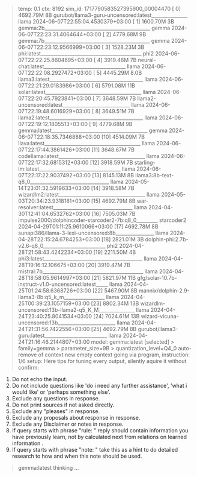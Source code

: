 > temp: 0.1 ctx: 8192 sim_id: 1717790583527395900_00004470
[ 0] 4692.79M 8B   gurubot/llama3-guru-uncensored:latest_______________ llama        2024-06-07T22:55:04.4530379+03:00
[ 1] 1600.70M 3B   gemma:2b____________________________________________ gemma        2024-06-07T22:23:31.4064644+03:00
[ 2] 4779.68M 9B   gemma:7b____________________________________________ gemma        2024-06-07T22:23:12.9566999+03:00
[ 3] 1528.23M 3B   phi:latest__________________________________________ phi2         2024-06-07T22:22:25.8604695+03:00
[ 4] 3919.46M 7B   neural-chat:latest__________________________________ llama        2024-06-07T22:22:08.2927472+03:00
[ 5] 4445.29M 8.0B llama3:latest_______________________________________ llama        2024-06-07T22:21:29.0183986+03:00
[ 6] 5791.08M 11B  solar:latest________________________________________ llama        2024-06-07T22:20:45.7923841+03:00
[ 7] 3648.59M 7B   llama2-uncensored:latest____________________________ llama        2024-06-07T22:19:48.6016929+03:00
[ 8] 3649.51M 7B   llama2:latest_______________________________________ llama        2024-06-07T22:19:12.1805513+03:00
[ 9] 4779.68M 9B   gemma:latest________________________________________ gemma        2024-06-07T22:18:35.7346888+03:00
[10] 4514.09M 7B   llava:latest________________________________________ llama        2024-06-07T22:17:44.3861426+03:00
[11] 3648.67M 7B   codellama:latest____________________________________ llama        2024-06-07T22:17:32.6815312+03:00
[12] 3918.59M 7B   starling-lm:latest__________________________________ llama        2024-06-07T22:17:22.9037492+03:00
[13] 8145.13M 8B   llama3:8b-text-q8_0_________________________________ llama        2024-05-14T23:01:32.5919633+03:00
[14] 3918.58M 7B   wizardlm2:latest____________________________________ llama        2024-05-03T20:34:23.9318181+03:00
[15] 4692.79M 8B   war-resolver:latest_________________________________ llama        2024-04-30T12:41:04.6532762+03:00
[16] 7505.03M 7B   impulse2000/dolphincoder-starcoder2-7b:q8_0_________ starcoder2   2024-04-29T01:11:25.9610066+03:00
[17] 4692.78M 8B   sunapi386/llama-3-lexi-uncensored:8b________________ llama        2024-04-28T22:15:24.6784253+03:00
[18] 2821.01M 3B   dolphin-phi:2.7b-v2.6-q8_0__________________________ phi2         2024-04-28T21:58:43.4242234+03:00
[19] 2211.50M 4B   phi3:latest_________________________________________ llama        2024-04-28T19:16:12.106675+03:00
[20] 3919.47M 7B   mistral:7b__________________________________________ llama        2024-04-28T18:58:05.9614997+03:00
[21] 5821.97M 11B  gfg/solar-10.7b-instruct-v1.0-uncensored:latest_____ llama        2024-04-25T01:24:58.6368726+03:00
[22] 5467.90M 8B   mannix/dolphin-2.9-llama3-8b:q5_k_m_________________ llama        2024-04-25T00:39:23.1057159+03:00
[23] 8802.34M 13B  wizardlm-uncensored:13b-llama2-q5_K_M_______________ llama        2024-04-24T23:40:25.8041534+03:00
[24] 7024.61M 13B  wizard-vicuna-uncensored:13b________________________ llama        2024-04-24T21:31:56.7422556+03:00
[25] 4692.79M 8B   gurubot/llama3-guru:latest__________________________ llama        2024-04-24T21:16:46.2144807+03:00
> model: gemma:latest [selected]
	> family=gemma
	> parameter_size=9B
	> quantization_level=Q4_0
> auto-remove of context
> new empty context
> going via program, instruction: 1/6
> setup: Here tips for tuning every output, silently aquire it without  confirm:
1. Do not echo the input.
2. Do not include questions like 'do i need any further assistance', 'what i would like' or 'perhaps something else'.
3. Exclude any questions in response.
4. Do not print sources if not asked directly.
5. Exclude any "pleases" in response.
6. Exclude any proposals about response in response.
7. Exclude any Disclaimer or notes in response.
8. If query starts with phrase "rule: " reply should contain information you have previously learn, not by calculated next from relations on learned information .
9. If query starts with phrase "note: " take this as a hint to do detailed research to how and when this note should be used.

> gemma:latest thinking ...
